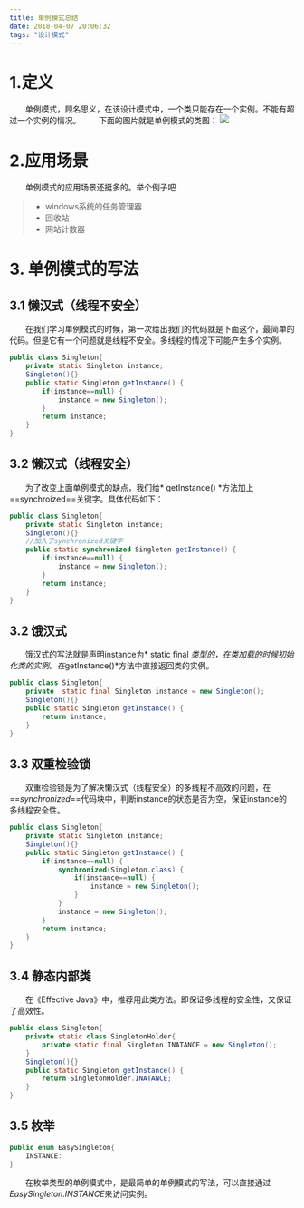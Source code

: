 ```yaml
---
title: 单例模式总结
date: 2018-04-07 20:06:32
tags: "设计模式"
---
```



# 1.定义
&emsp;&emsp;单例模式，顾名思义，在该设计模式中，一个类只能存在一个实例。不能有超过一个实例的情况。
&emsp;&emsp;下面的图片就是单例模式的类图：
<img src="/images/singleton.jpg">

<!-- more  -->
# 2.应用场景
&emsp;&emsp;单例模式的应用场景还挺多的。举个例子吧
>* windows系统的任务管理器
>* 回收站
>* 网站计数器

# 3. 单例模式的写法

## 3.1 懒汉式（线程不安全）
&emsp;&emsp;在我们学习单例模式的时候，第一次给出我们的代码就是下面这个，最简单的代码。但是它有一个问题就是线程不安全。多线程的情况下可能产生多个实例。
```java
public class Singleton{
	private static Singleton instance;
	Singleton(){}
	public static Singleton getInstance() {
		if(instance==null) {
			instance = new Singleton();
		}
		return instance;
	}
}
```

## 3.2 懒汉式（线程安全）
&emsp;&emsp;为了改变上面单例模式的缺点，我们给* getInstance() *方法加上==synchroized==关键字。具体代码如下：
```java
public class Singleton{
	private static Singleton instance;
	Singleton(){}
    //加入了synchronized关键字
	public static synchronized Singleton getInstance() {
		if(instance==null) {
			instance = new Singleton();
		}
		return instance;
	}
}
```

## 3.2 饿汉式
&emsp;&emsp;饿汉式的写法就是声明instance为* static final *类型的，在类加载的时候初始化类的实例。在*getInstance()*方法中直接返回类的实例。
```java
public class Singleton{
	private  static final Singleton instance = new Singleton();
	Singleton(){}
	public static Singleton getInstance() {
		return instance;
	}
}
```

## 3.3 双重检验锁
&emsp;&emsp;双重检验锁是为了解决懒汉式（线程安全）的多线程不高效的问题，在==*synchronized*==代码块中，判断instance的状态是否为空，保证instance的多线程安全性。

```java
public class Singleton{
	private static Singleton instance;
	Singleton(){}
	public static Singleton getInstance() {
		if(instance==null) {
			synchronized(Singleton.class) {
				if(instance==null) {
					instance = new Singleton();
				}
			}
			instance = new Singleton();
		}
		return instance;
	}
}
```

## 3.4 静态内部类
&emsp;&emsp;在《Effective Java》中，推荐用此类方法。即保证多线程的安全性，又保证了高效性。
```java
public class Singleton{
	private static class SingletonHolder{
		private static final Singleton INATANCE = new Singleton();
	}
	Singleton(){}
	public static Singleton getInstance() {
		return SingletonHolder.INATANCE;
	}
}
```

## 3.5 枚举

```java
public enum EasySingleton{
	INSTANCE:
}
```
&emsp;&emsp;在枚举类型的单例模式中，是最简单的单例模式的写法，可以直接通过*EasySingleton.INSTANCE*来访问实例。

